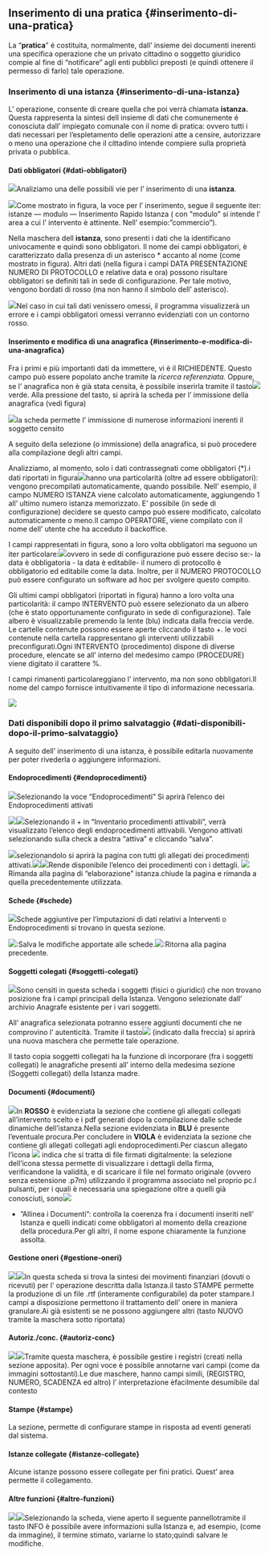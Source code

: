 ## Inserimento di una pratica {#inserimento-di-una-pratica}

La “**pratica**” é costituita, normalmente, dall’ insieme dei documenti inerenti una specifica operazione che un privato cittadino o soggetto giuridico compie al fine di “notificare” agli enti pubblici preposti \(e quindi ottenere il permesso di farlo\) tale operazione.

### Inserimento di una istanza {#inserimento-di-una-istanza}

L’ operazione, consente di creare quella che poi verrà chiamata **istanza.** Questa rappresenta la sintesi dell insieme di dati che comunemente é conosciuta dall’ impiegato comunale con il nome di pratica: ovvero tutti i dati necessari per l’espletamento delle operazioni atte a censire, autorizzare o meno una operazione che il cittadino intende compiere sulla proprietà privata o pubblica.

#### Dati obbligatori {#dati-obbligatori}

![](../assets/immagine48.jpg)Analiziamo una delle possibili vie per l’ inserimento di una **istanza**.

![](../assets/immagine49.jpg)Come mostrato in figura, la voce per l’ inserimento, segue il seguente iter: istanze — modulo — Inserimento Rapido Istanza ( con "modulo" si intende l’ area a cui l’ intervento è attinente. Nell’ esempio:”commercio”).

Nella maschera dell **istanza**, sono presenti i dati che la identificano univocamente e quindi sono obbligatori. Il nome dei campi obbligatori, è caratterizzato dalla presenza di un asterisco \* accanto al nome \(come mostrato in figura\). Altri dati \(nella figura i campi DATA PRESENTAZIONE NUMERO DI PROTOCOLLO e relative data e ora\) possono risultare obbligatori se definiti tali in sede di configurazione. Per tale motivo, vengono bordati di rosso \(ma non hanno il simbolo dell’ asterisco\).

![](../assets/immagine50.jpg)Nel caso in cui tali dati venissero omessi, il programma visualizzerà un errore e i campi obbligatori omessi verranno evidenziati con un contorno rosso.

#### Inserimento e modifica di una anagrafica {#inserimento-e-modifica-di-una-anagrafica}

Fra i primi e più importanti dati da immettere, vi è il RICHIEDENTE. Questo campo può essere popolato anche tramite la _ricerca referenziata._ Oppure, se l’ anagrafica non è già stata censita, è possibile inserirla tramite il tasto![](../assets/immagine51.jpg)verde. Alla pressione del tasto, si aprirà la scheda per l’ immissione della anagrafica \(vedi figura\)

![](../assets/immagine52.jpg)la scheda permette l’ immissione di numerose informazioni inerenti il soggetto censito

A seguito della selezione \(o immissione\) della anagrafica, si può procedere alla compilazione degli altri campi.

Analizziamo, al momento, solo i dati contrassegnati come obbligatori \(\*\).i dati riportati in figura![](../assets/immagine53.jpg)hanno una particolarità \(oltre ad essere obbligatori\): vengono precompilati automaticamente, quando possibile. Nell’ esempio, il campo NUMERO ISTANZA viene calcolato automaticamente, aggiungendo 1 all’ ultimo numero istanza memorizzato. E’ possibile \(in sede di configurazione\) decidere se questo campo può essere modificato, calcolato automaticamente o meno.Il campo OPERATORE, viene compilato con il nome dell’ utente che ha acceduto il backoffice.

I campi rappresentati in figura, sono a loro volta obbligatori ma seguono un iter particolare:![](../assets/immagine54.jpg)ovvero in sede di configurazione può essere deciso se:- la data è obbligatoria - la data è editabile- il numero di protocollo è obbligatorio ed editabile come la data. Inoltre, per il NUMERO PROTOCOLLO può essere configurato un software ad hoc per svolgere questo compito.

Gli ultimi campi obbligatori \(riportati in figura\) hanno a loro volta una particolarità: il campo INTERVENTO può essere selezionato da un albero \(che è stato opportunamente configurato in sede di configurazione\). Tale albero è visualizzabile premendo la lente \(blu\) indicata dalla freccia verde. Le cartelle contenute possono essere aperte cliccando il tasto +. le voci contenute nella cartella rappresentano gli interventi utilizzabili preconfigurati.Ogni INTERVENTO \(procedimento\) dispone di diverse procedure, elencate se all’ interno del medesimo campo \(PROCEDURE\) viene digitato il carattere %.

I campi rimanenti particolareggiano l’ intervento, ma non sono obbligatori.Il nome del campo fornisce intuitivamente il tipo di informazione necessaria. 

![](../assets/immagine56.jpg)

### Dati disponibili dopo il primo salvataggio {#dati-disponibili-dopo-il-primo-salvataggio}

A seguito dell’ inserimento di una istanza, è possibile editarla nuovamente per poter rivederla o aggiungere informazioni.

#### Endoprocedimenti {#endoprocedimenti}

![](../assets/senza_nome.jpg)Selezionando la voce “Endoprocedimenti” Si aprirà l’elenco dei Endoprocedimenti attivati

![](../assets/immagine19.png)![](../assets/immagine55.png)Selezionando il + in “Inventario procedimenti attivabili”, verrà visualizzato l’elenco degli endoprocedimenti attivabili. Vengono attivati selezionando sulla check a destra “attiva” e cliccando “salva”.

![](../assets/immagine20.png)selezionandolo si aprirà la pagina con tutti gli allegati dei procedimenti attivati.![](../assets/immagine21.png)![](../assets/immagine22.png)Rende disponibile l’elenco dei procedimenti con i dettagli. ![](../assets/immagine23.png)Rimanda alla pagina di “elaborazione” istanza.chiude la pagina e rimanda a quella precedentemente utilizzata.

#### Schede {#schede}

![](../assets/immagine24.jpg)Schede aggiuntive per l’imputazioni di dati relativi a Interventi o Endoprocedimenti si trovano in questa sezione.

![](../assets/immagine25.png):Salva le modifiche apportate alle schede.![](../assets/immagine26.png):Ritorna alla pagina precedente.

#### Soggetti colegati {#soggetti-colegati}

![](../assets/immagine27.jpg)Sono censiti in questa scheda i soggetti \(fisici o giuridici\) che non trovano posizione fra i campi principali della Istanza. Vengono selezionate dall’ archivio Anagrafe esistente per i vari soggetti.

All’ anagrafica selezionata potranno essere aggiunti documenti che ne comprovino l’ autenticità. Tramite il tasto![](../assets/immagine31.jpg) \(indicato dalla freccia\) si aprirà una nuova maschera che permette tale operazione.

Il tasto copia soggetti collegati ha la funzione di incorporare \(fra i soggetti collegati\) le anagrafiche presenti all’ interno della medesima sezione \(Soggetti collegati\) della Istanza madre.

#### Documenti {#documenti}

![](../assets/immagine28.jpg)In **ROSSO** è evidenziata la sezione che contiene gli allegati collegati all’intervento scelto e i pdf generati dopo la compilazione dalle schede dinamiche dell’istanza.Nella sezione evidenziata in **BLU** è presente l’eventuale procura.Per concludere in **VIOLA** è evidenziata la sezione che contiene gli allegati collegati agli endoprocedimenti.Per ciascun allegato l’icona ![](../assets/immagine32.png) indica che si tratta di file firmati digitalmente: la selezione dell’icona stessa permette di visualizzare i dettagli della firma, verificandone la validità, e di scaricare il file nel formato originale \(ovvero senza estensione .p7m\) utilizzando il programma associato nel proprio pc.I pulsanti, per i quali è necessaria una spiegazione oltre a quelli già conosciuti, sono![](../assets/immagine33.png)

* ”Allinea i Documenti”: controlla la coerenza fra i documenti inseriti nell’ Istanza e quelli indicati come obbligatori al momento della creazione della procedura.Per gli altri, il nome espone chiaramente la funzione assolta.

#### Gestione oneri {#gestione-oneri}

![](../assets/immagine34.jpg)![](../assets/immagine35.jpg)In questa scheda si trova la sintesi dei movimenti finanziari \(dovuti o ricevuti\) per l’ operazione descritta dalla Istanza.il tasto STAMPE permette la produzione di un file .rtf \(interamente configurabile\) da poter stampare.I campi a disposizione permettono il trattamento dell’ onere in maniera granulare.Ai già esistenti se ne possono aggiungere altri \(tasto NUOVO tramite la maschera sotto riportata\)

#### Autoriz.\/conc. {#autoriz-conc}

![](../assets/immagine36.jpg)![](../assets/immagine37.jpg)Tramite questa maschera, è possibile gestire i registri \(creati nella sezione apposita\). Per ogni voce è possibile annotarne vari campi \(come da immagini sottostanti\).Le due maschere, hanno campi simili, \(REGISTRO, NUMERO, SCADENZA ed altro\) l’ interpretazione èfacilmente desumibile dal contesto

#### Stampe {#stampe}

La sezione, permette di configurare stampe in risposta ad eventi generati dal sistema.

#### Istanze collegate {#istanze-collegate}

Alcune istanze possono essere collegate per fini pratici. Quest’ area permette il collegamento.

#### Altre funzioni {#altre-funzioni}

![](../assets/immagine38.jpg)![](../assets/immagine39.jpg)Selezionando la scheda, viene aperto il seguente pannellotramite il tasto INFO è possibile avere informazioni sulla Istanza e, ad esempio, \(come da immagine\), il termine stimato, variarne lo stato;quindi salvare le modifiche.

